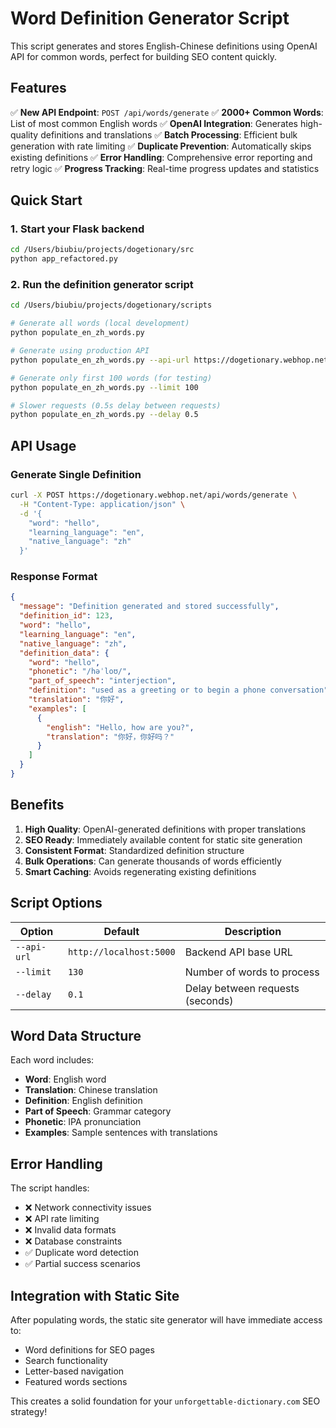 # Word Definition Generator Script

This script generates and stores English-Chinese definitions using OpenAI API for common words, perfect for building SEO content quickly.

## Features

✅ **New API Endpoint**: `POST /api/words/generate`
✅ **2000+ Common Words**: List of most common English words
✅ **OpenAI Integration**: Generates high-quality definitions and translations
✅ **Batch Processing**: Efficient bulk generation with rate limiting
✅ **Duplicate Prevention**: Automatically skips existing definitions
✅ **Error Handling**: Comprehensive error reporting and retry logic
✅ **Progress Tracking**: Real-time progress updates and statistics

## Quick Start

### 1. Start your Flask backend
```bash
cd /Users/biubiu/projects/dogetionary/src
python app_refactored.py
```

### 2. Run the definition generator script
```bash
cd /Users/biubiu/projects/dogetionary/scripts

# Generate all words (local development)
python populate_en_zh_words.py

# Generate using production API
python populate_en_zh_words.py --api-url https://dogetionary.webhop.net

# Generate only first 100 words (for testing)
python populate_en_zh_words.py --limit 100

# Slower requests (0.5s delay between requests)
python populate_en_zh_words.py --delay 0.5
```

## API Usage

### Generate Single Definition
```bash
curl -X POST https://dogetionary.webhop.net/api/words/generate \
  -H "Content-Type: application/json" \
  -d '{
    "word": "hello",
    "learning_language": "en",
    "native_language": "zh"
  }'
```

### Response Format
```json
{
  "message": "Definition generated and stored successfully",
  "definition_id": 123,
  "word": "hello",
  "learning_language": "en",
  "native_language": "zh",
  "definition_data": {
    "word": "hello",
    "phonetic": "/həˈloʊ/",
    "part_of_speech": "interjection",
    "definition": "used as a greeting or to begin a phone conversation",
    "translation": "你好",
    "examples": [
      {
        "english": "Hello, how are you?",
        "translation": "你好，你好吗？"
      }
    ]
  }
}
```

## Benefits

1. **High Quality**: OpenAI-generated definitions with proper translations
2. **SEO Ready**: Immediately available content for static site generation
3. **Consistent Format**: Standardized definition structure
4. **Bulk Operations**: Can generate thousands of words efficiently
5. **Smart Caching**: Avoids regenerating existing definitions

## Script Options

| Option | Default | Description |
|--------|---------|-------------|
| `--api-url` | `http://localhost:5000` | Backend API base URL |
| `--limit` | `130` | Number of words to process |
| `--delay` | `0.1` | Delay between requests (seconds) |

## Word Data Structure

Each word includes:
- **Word**: English word
- **Translation**: Chinese translation
- **Definition**: English definition
- **Part of Speech**: Grammar category
- **Phonetic**: IPA pronunciation
- **Examples**: Sample sentences with translations

## Error Handling

The script handles:
- ❌ Network connectivity issues
- ❌ API rate limiting
- ❌ Invalid data formats
- ❌ Database constraints
- ✅ Duplicate word detection
- ✅ Partial success scenarios

## Integration with Static Site

After populating words, the static site generator will have immediate access to:
- Word definitions for SEO pages
- Search functionality
- Letter-based navigation
- Featured words sections

This creates a solid foundation for your `unforgettable-dictionary.com` SEO strategy!